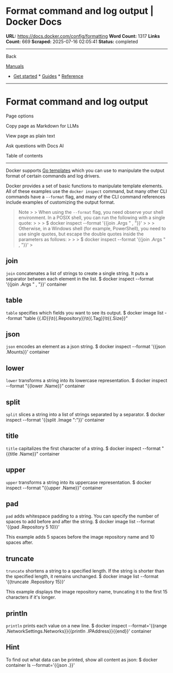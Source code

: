 # Format command and log output | Docker Docs

**URL:** https://docs.docker.com/config/formatting
**Word Count:** 1317
**Links Count:** 669
**Scraped:** 2025-07-16 02:05:41
**Status:** completed

---

Back

[Manuals](https://docs.docker.com/manuals/)

  * [Get started](https://docs.docker.com/get-started/)   * [Guides](https://docs.docker.com/guides/)   * [Reference](https://docs.docker.com/reference/)

* * *

# Format command and log output

Page options

Copy page as Markdown for LLMs

View page as plain text

Ask questions with Docs AI

Table of contents

* * *

Docker supports [Go templates](https://golang.org/pkg/text/template/) which you can use to manipulate the output format of certain commands and log drivers.

Docker provides a set of basic functions to manipulate template elements. All of these examples use the `docker inspect` command, but many other CLI commands have a `--format` flag, and many of the CLI command references include examples of customizing the output format.

> Note >  > When using the `--format` flag, you need observe your shell environment. In a POSIX shell, you can run the following with a single quote: >      >      >     $ docker inspect --format '{{join .Args " , "}}' >      >  > Otherwise, in a Windows shell \(for example, PowerShell\), you need to use single quotes, but escape the double quotes inside the parameters as follows: >      >      >     $ docker inspect --format '{{join .Args \" , \"}}' >     

## join

`join` concatenates a list of strings to create a single string. It puts a separator between each element in the list.               $ docker inspect --format '{{join .Args " , "}}' container     

## table

`table` specifies which fields you want to see its output.               $ docker image list --format "table {{.ID}}\t{{.Repository}}\t{{.Tag}}\t{{.Size}}"     

## json

`json` encodes an element as a json string.               $ docker inspect --format '{{json .Mounts}}' container     

## lower

`lower` transforms a string into its lowercase representation.               $ docker inspect --format "{{lower .Name}}" container     

## split

`split` slices a string into a list of strings separated by a separator.               $ docker inspect --format '{{split .Image ":"}}' container     

## title

`title` capitalizes the first character of a string.               $ docker inspect --format "{{title .Name}}" container     

## upper

`upper` transforms a string into its uppercase representation.               $ docker inspect --format "{{upper .Name}}" container     

## pad

`pad` adds whitespace padding to a string. You can specify the number of spaces to add before and after the string.               $ docker image list --format '{{pad .Repository 5 10}}'     

This example adds 5 spaces before the image repository name and 10 spaces after.

## truncate

`truncate` shortens a string to a specified length. If the string is shorter than the specified length, it remains unchanged.               $ docker image list --format '{{truncate .Repository 15}}'     

This example displays the image repository name, truncating it to the first 15 characters if it's longer.

## println

`println` prints each value on a new line.               $ docker inspect --format='{{range .NetworkSettings.Networks}}{{println .IPAddress}}{{end}}' container     

## Hint

To find out what data can be printed, show all content as json:               $ docker container ls --format='{{json .}}'